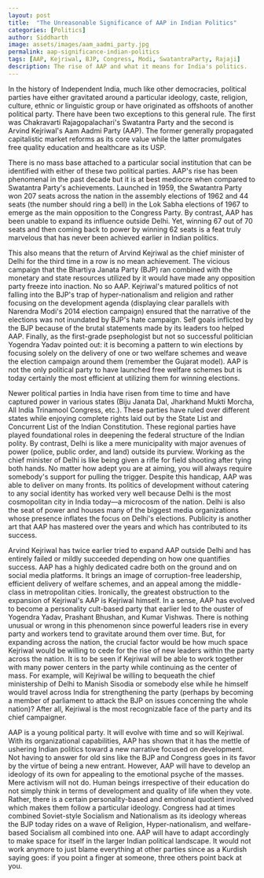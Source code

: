 ```yaml
---
layout: post
title:  "The Unreasonable Significance of AAP in Indian Politics"
categories: [Politics]
author: Siddharth
image: assets/images/aam_aadmi_party.jpg
permalink: aap-significance-indian-politics
tags: [AAP, Kejriwal, BJP, Congress, Modi, SwatantraParty, Rajaji]
description: The rise of AAP and what it means for India's politics.
---
```

In the history of Independent India, much like other democracies, political parties have either gravitated around a particular ideology, caste, religion, culture, ethnic or linguistic group or have originated as offshoots of another political party. There have been two exceptions to this general rule. The first was Chakravarti Rajagopalachari's Swatantra Party and the second is Arvind Kejriwal's Aam Aadmi Party (AAP). The former generally propagated capitalistic market reforms as its core value while the latter promulgates free quality education and healthcare as its USP. 

There is no mass base attached to a particular social institution that can be identified with either of these two political parties. AAP's rise has been phenomenal in the past decade but it is at best mediocre when compared to Swatantra Party's achievements. Launched in 1959, the Swatantra Party won 207 seats across the nation in the assembly elections of 1962 and 44  seats (the number should ring a bell) in the Lok Sabha elections of 1967 to emerge as the main opposition to the Congress Party. By contrast, AAP has been unable to expand its influence outside Delhi. Yet, winning 67 out of 70 seats and then coming back to power by winning 62 seats is a feat truly marvelous that has never been achieved earlier in Indian politics.

This also means that the return of Arvind Kejriwal as the chief minister of Delhi for the third time in a row is no mean achievement. The vicious campaign that the Bhartiya Janata Party (BJP) ran combined with the monetary and state resources utilized by it would have made any opposition party freeze into inaction. No so AAP. Kejriwal's matured politics of not falling into the BJP's trap of hyper-nationalism and religion and rather focusing on the development agenda (displaying clear parallels with Narendra Modi's 2014 election campaign) ensured that the narrative of the elections was not inundated by BJP's hate campaign. Self goals inflicted by the BJP because of the brutal statements made by its leaders too helped AAP. Finally, as the first-grade psephologist but not so successful politician Yogendra Yadav pointed out: it is becoming a pattern to win elections by focusing solely on the delivery of one or two welfare schemes and weave the election campaign around them (remember the Gujarat model). AAP is not the only political party to have launched free welfare schemes but is today certainly the most efficient at utilizing them for winning elections.

Newer political parties in India have risen from time to time and have captured power in various states (Biju Janata Dal, Jharkhand Mukti Morcha, All India Trinamool Congress, etc.). These parties have ruled over different states while enjoying complete rights laid out by the State List and Concurrent List of the Indian Constitution. These regional parties have played foundational roles in deepening the federal structure of the Indian polity. By contrast, Delhi is like a mere municipality with major avenues of power (police, public order, and land) outside its purview. Working as the chief minister of Delhi is like being given a rifle for field shooting after tying both hands. No matter how adept you are at aiming, you will always require somebody's support for pulling the trigger. Despite this handicap, AAP was able to deliver on many fronts. Its politics of development without catering to any social identity has worked very well because Delhi is the most cosmopolitan city in India today—a microcosm of the nation. Delhi is also the seat of power and houses many of the biggest media organizations whose presence inflates the focus on Delhi's elections. Publicity is another art that AAP has mastered over the years and which has contributed to its success.

Arvind Kejriwal has twice earlier tried to expand AAP outside Delhi and has entirely failed or mildly succeeded depending on how one quantifies success. AAP has a highly dedicated cadre both on the ground and on social media platforms. It brings an image of corruption-free leadership, efficient delivery of welfare schemes, and an appeal among the middle-class in metropolitan cities. Ironically, the greatest obstruction to the expansion of Kejriwal's AAP is Kejriwal himself. In a sense, AAP has evolved to become a personality cult-based party that earlier led to the ouster of Yogendra Yadav, Prashant Bhushan, and Kumar Vishwas. There is nothing unusual or wrong in this phenomenon since powerful leaders rise in every party and workers tend to gravitate around them over time. But, for expanding across the nation, the crucial factor would be how much space Kejriwal would be willing to cede for the rise of new leaders within the party across the nation. It is to be seen if Kejriwal will be able to work together with many power centers in the party while continuing as the center of mass. For example, will Kejriwal be willing to bequeath the chief ministership of Delhi to Manish Sisodia or somebody else while he himself would travel across India for strengthening the party (perhaps by becoming a member of parliament to attack the BJP on issues concerning the whole nation)? After all, Kejriwal is the most recognizable face of the party and its chief campaigner.

AAP is a young political party. It will evolve with time and so will Kejriwal. With its organizational capabilities, AAP has shown that it has the mettle of ushering Indian politics toward a new narrative focused on development. Not having to answer for old sins like the BJP and Congress goes in its favor by the virtue of being a new entrant. However, AAP will have to develop an ideology of its own for appealing to the emotional psyche of the masses. Mere activism will not do. Human beings irrespective of their education do not simply think in terms of development and quality of life when they vote. Rather, there is a certain personality-based and emotional quotient involved which makes them follow a particular ideology. Congress had at times combined Soviet-style Socialism and Nationalism as its ideology whereas the BJP today rides on a wave of Religion, Hyper-nationalism, and welfare-based Socialism all combined into one. AAP will have to adapt accordingly to make space for itself in the larger Indian political landscape. It would not work anymore to just blame everything at other parties since as a Kurdish saying goes: if you point a finger at someone, three others point back at you.